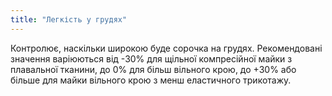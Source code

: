 ```yaml
---
title: "Легкість у грудях"
---
```


Контролює, наскільки широкою буде сорочка на грудях. Рекомендовані значення варіюються від -30% для щільної компресійної майки з плавальної тканини, до 0% для більш вільного крою, до +30% або більше для майки вільного крою з менш еластичного трикотажу.

